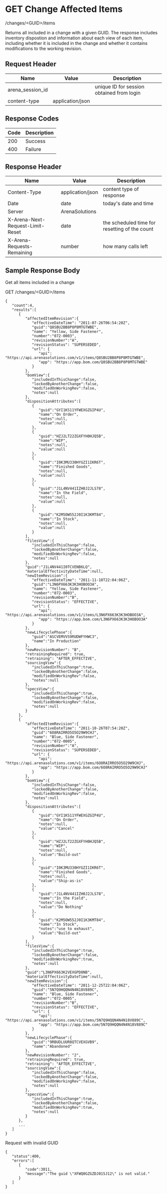 # GET Change Affected Items


/changes/&lt;GUID&gt;/items

Returns all  included in a change with a given GUID. The response includes inventory dispostion and information about each view of each item, including whether it is included in the change and whether it contains modifications to the working revision.

## Request Header

| Name<br> | Value<br> | Description<br> |
|  --- |  --- |  --- | 
| arena_session_id<br> |   | unique ID for session obtained from login<br> |
| content\-type<br> | application/json<br> |   |

## Response Codes

| Code<br> | Description<br> |
|  --- |  --- | 
| 200<br> | Success<br> |
| 400<br> | Failure<br> |

## Response Header

| Name<br> | Value<br> | Description<br> |
|  --- |  --- |  --- | 
| Content\-Type<br> | application/json<br> | content type of response<br> |
| Date<br> | date<br> | today's date and time<br> |
| Server<br> | ArenaSolutions<br> |   |
| X\-Arena\-Next\-Request\-Limit\-Reset<br> | date<br> | the scheduled time for resetting of the count<br> |
| X\-Arena\-Requests\-Remaining<br> | number<br> | how many calls left<br> |

## Sample Response Body
Get all items included in a change



GET /changes/&lt;GUID&gt;/items

```
{
   "count":4,
   "results":[         
      {
         "affectedItemRevision":{
            "effectiveDateTime": "2011-07-26T06:54:20Z",
            "guid":"Q8SBU2BB8P8P8MTGTWBE",
            "name": "Yellow, Side Fastener",
            "number":"072-0003",
            "revisionNumber":"A",
            "revisionStatus": "SUPERSEDED",
            "url": {
               "api": "https://api.arenasolutions.com/v1/items/Q8SBU2BB8P8P8MTGTWBE",
               "app": "https://app.bom.com/Q8SBU2BB8P8P8MTGTWBE"
            }
         },
         "bomView":{
            "includedInThisChange":false,
            "lockedByAnotherChange":false,
            "modifiedOnWorkingRev":false,
            "notes":null
         },
         "dispositionAttributes":[
            {
               "guid":"GYI1KS11YFWEXGZGIP4U",
               "name":"On Order",
               "notes":null,
               "value":null
            },
            {
               "guid":"HZJ2LT22ZGXFYH0HJQ5B",
               "name":"WIP",
               "notes":null,
               "value":null
            },
            {
               "guid":"I0K3MU330HYGZI1IKR6T",
               "name":"Finished Goods",
               "notes":null,
               "value":null
            },
            {
               "guid":"J1L4NV441IZH0J2JLS78",
               "name":"In the Field",
               "notes":null,
               "value":null
            },
            {
               "guid":"K2M5OW552J0I1K3KMT84",
               "name":"In Stock",
               "notes":null,
               "value":null
            }
         ],
         "filesView":{
            "includedInThisChange":false,
            "lockedByAnotherChange":false,
            "modifiedOnWorkingRev":false,
            "notes":null
         },
         "guid":"J1L4NV441I0TCVENB6LQ",
         "materialEffectivityDateTime":null,
         "newItemRevision":{
            "effectiveDateTime": "2011-11-18T22:04:06Z",
            "guid":"L3N6PX663K3K3HOBOO3A",
            "name": "Yellow, Side Fastener",
            "number":"072-0003",
            "revisionNumber":"B",
            "revisionStatus": "EFFECTIVE",
            "url": {
               "api": "https://api.arenasolutions.com/v1/items/L3N6PX663K3K3HOBOO3A",
               "app": "https://app.bom.com/L3N6PX663K3K3HOBOO3A"
            }
         },
         "newLifecyclePhase":{
            "guid":"ASCVEMVVS9RUDWFYHWC3",
            "name":"In Production"
         },
         "newRevisionNumber": "B",
         "retrainingRequired": true,
         "retraining": "AFTER_EFFECTIVE",
         "sourcingView":{
            "includedInThisChange":true,
            "lockedByAnotherChange":false,
            "modifiedOnWorkingRev":false,
            "notes":null
         },
         "specsView":{
            "includedInThisChange":true,
            "lockedByAnotherChange":false,
            "modifiedOnWorkingRev":false,
            "notes":null
         }
      },
      {
         "affectedItemRevision":{
            "effectiveDateTime": "2011-10-26T07:54:20Z",
            "guid":"6O8RAIRRO5O5O29W9CHJ",
            "name": "Blue, Side Fastener",
            "number":"072-0005",
            "revisionNumber":"A",
            "revisionStatus": "SUPERSEDED",
            "url": {
               "api": "https://api.arenasolutions.com/v1/items/6O8RAIRRO5O5O29W9CHJ",
               "app": "https://app.bom.com/6O8RAIRRO5O5O29W9CHJ"
            }
         },
         "bomView":{
            "includedInThisChange":false,
            "lockedByAnotherChange":false,
            "modifiedOnWorkingRev":false,
            "notes":null
         },
         "dispositionAttributes":[
            {
               "guid":"GYI1KS11YFWEXGZGIP4U",
               "name":"On Order",
               "notes":null,
               "value":"Cancel"
            },
            {
               "guid":"HZJ2LT22ZGXFYH0HJQ5B",
               "name":"WIP",
               "notes":null,
               "value":"Build-out"
            },
            {
               "guid":"I0K3MU330HYGZI1IKR6T",
               "name":"Finished Goods",
               "notes":null,
               "value":"Ship-as-is"
            },
            {
               "guid":"J1L4NV441IZH0J2JLS78",
               "name":"In the Field",
               "notes":null,
               "value":"Do Nothing"
            },
            {
               "guid":"K2M5OW552J0I1K3KMT84",
               "name":"In Stock",
               "notes":"use to exhaust",
               "value":"Build-out"
            }
         ],
         "filesView":{
            "includedInThisChange":true,
            "lockedByAnotherChange":false,
            "modifiedOnWorkingRev":true,
            "notes":null
         },
         "guid":"L3N6PX663K2VEXGPD8NB",
         "materialEffectivityDateTime":null,
         "newItemRevision":{
            "effectiveDateTime": "2011-12-25T22:04:06Z",
            "guid":"5N7Q9HQQN4N4N18V889C",
            "name": "Blue, Side Fastener",
            "number":"072-0005",
            "revisionNumber":"B",
            "revisionStatus": "EFFECTIVE",
            "url": {
               "api": "https://api.arenasolutions.com/v1/items/5N7Q9HQQN4N4N18V889C",
               "app": "https://app.bom.com/5N7Q9HQQN4N4N18V889C"
            }
         },
         "newLifecyclePhase":{
            "guid":"9RBUDLUUR8QTCVEXGVB9",
            "name":"Abandoned"
         },
         "newRevisionNumber": "2",
         "retrainingRequired": true,
         "retraining": "AFTER_EFFECTIVE",    
         "sourcingView":{
            "includedInThisChange":false,
            "lockedByAnotherChange":false,
            "modifiedOnWorkingRev":false,
            "notes":null
         },
         "specsView":{
            "includedInThisChange":true,
            "lockedByAnotherChange":false,
            "modifiedOnWorkingRev":true,
            "notes":null
         }
      },
      ...
   ]
}
```
Request with invalid GUID

```
{  
   "status":400,
   "errors":[  
      {  
         "code":3011,
         "message":"The guid \"XFWQ0GZGZDJ015J12\" is not valid."
      }
   ]
}
```
